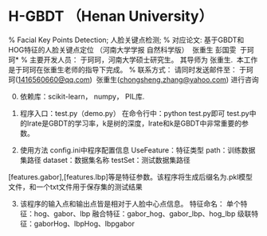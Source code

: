 # H-GBDT （Henan University）
%  Facial Key Points Detection; 人脸关键点检测; 
%  对应论文:  基于GBDT和HOG特征的人脸关键点定位 （河南大学学报 自然科学版）  张重生 彭国雯  于珂珂*
% 主要开发人员： 于珂珂，河南大学硕士研究生。 其导师为 张重生.  本工作是于珂珂在张重生老师的指导下完成。
% 联系方式： 请同时发送邮件至： 于珂珂(1416560660@qq.com)  张重生(chongsheng.zhang@yahoo.com) 进行咨询

0. 依赖库：scikit-learn， numpy， PIL库.

1. 程序入口：test.py（demo.py）
在命令行中：python test.py即可
test.py中的lrate是GBDT的学习率，k是树的深度，lrate和k是GBDT中非常重要的参数。



2. 使用方法
config.ini中程序配置信息
    UseFeature：特征类型
    path：训练数据集路径
    dataset：数据集名称
    testSet：测试数据集路径
    
[features.gabor],[features.lbp]等是特征参数。该程序将生成后缀名为.pkl模型文件，和一个txt文件用于保存集的测试结果


3. 该程序的输入点和输出点皆是相对于人脸中心点信息。
   特征命名：
   单个特征：hog、gabor、lbp
   融合特征：gabor_hog、gabor_lbp、hog_lbp
   级联特征：gaborHog、lbpHog、lbpgabor



